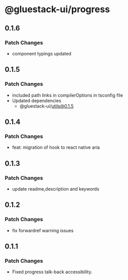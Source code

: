 # @gluestack-ui/progress

## 0.1.6

### Patch Changes

- component typings updated

## 0.1.5

### Patch Changes

- included path links in compilerOptions in tsconfig file
- Updated dependencies
  - @gluestack-ui/utils@0.1.5

## 0.1.4

### Patch Changes

- feat: migration of hook to react native aria

## 0.1.3

### Patch Changes

- update readme,description and keywords

## 0.1.2

### Patch Changes

- fix forwardref warning issues

## 0.1.1

### Patch Changes

- Fixed progress talk-back accessibility.
